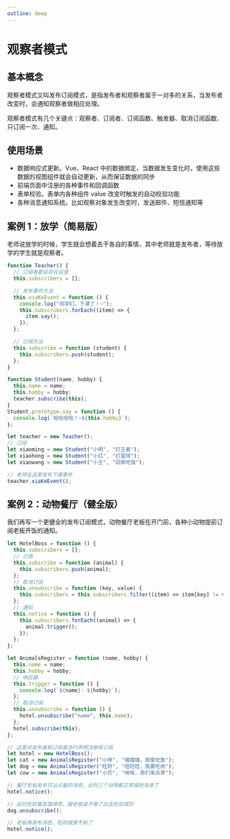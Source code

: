```yaml
---
outline: deep
---
```


# 观察者模式

## 基本概念

观察者模式又叫发布订阅模式，是指发布者和观察者属于一对多的关系，当发布者改变时，会通知观察者做相应处理。

观察者模式有几个关键点：观察者、订阅者、订阅函数、触发器、取消订阅函数、只订阅一次、通知。

## 使用场景

- 数据响应式更新。Vue、React 中的数据绑定，当数据发生变化时，使用这些数据的视图组件就会自动更新，从而保证数据的同步
- 前端页面中注册的各种事件和回调函数
- 表单校验。表单内各种组件 value 改变时触发的自动校验功能
- 各种消息通知系统。比如观察对象发生改变时，发送邮件、短信通知等

## 案例 1：放学（简易版）

老师说放学的时候，学生就会想着去干各自的事情，其中老师就是发布者，等待放学的学生就是观察者。

```js
function Teacher() {
  // 订阅者都会存在这里
  this.subscribers = [];

  // 发布事件方法
  this.xiaKeEvent = function () {
    console.log("同学们，下课了！~");
    this.subscribers.forEach((item) => {
      item.say();
    });
  };

  // 订阅方法
  this.subscribe = function (student) {
    this.subscribers.push(student);
  };
}

function Student(name, hobby) {
  this.name = name;
  this.hobby = hobby;
  teacher.subscribe(this);
}
Student.prototype.say = function () {
  console.log(`哈哈哈哈！~${this.hobby}`);
};

let teacher = new Teacher();
// 订阅
let xiaoming = new Student("小明", "打王者");
let xiaohong = new Student("小红", "打篮球");
let xiaowang = new Student("小王", "回家吃饭");

// 老师在这里发布下课事件
teacher.xiaKeEvent();
```

## 案例 2：动物餐厅（健全版）

我们再写一个更健全的发布订阅模式，动物餐厅老板在开门前，各种小动物提前订阅老板开饭的通知。

```js
let HotelBoss = function () {
  this.subscribers = [];
  // 订阅
  this.subscribe = function (animal) {
    this.subscribers.push(animal);
  };
  // 取消订阅
  this.unsubscribe = function (key, value) {
    this.subscribers = this.subscribers.filter((item) => item[key] != value);
  };
  // 通知
  this.notice = function () {
    this.subscribers.forEach((animal) => {
      animal.trigger();
    });
  };
};

let AnimalsRegister = function (name, hobby) {
  this.name = name;
  this.hobby = hobby;
  // 响应器
  this.trigger = function () {
    console.log(`${name}: ${hobby}`);
  };
  // 取消订阅
  this.unsubscribe = function () {
    hotel.unsubscribe("name", this.name);
  };
  hotel.subscribe(this);
};

// 这里对发布者和订阅者进行声明注册和订阅
let hotel = new HotelBoss();
let cat = new AnimalsRegister("小咪", "喵喵喵，我爱吃鱼");
let dog = new AnimalsRegister("旺财", "旺旺旺，我要吃肉");
let cow = new AnimalsRegister("小花", "哞哞，哥们来点草");

// 餐厅老板发布可以点餐的消息，此时三个动物都正常接到消息了
hotel.notice();

// 此时旺财着急饿得慌，跟老板说不等了出去吃现成的
dog.unsubscribe();

// 老板再发布消息，旺财就接不到了
hotel.notice();
```
